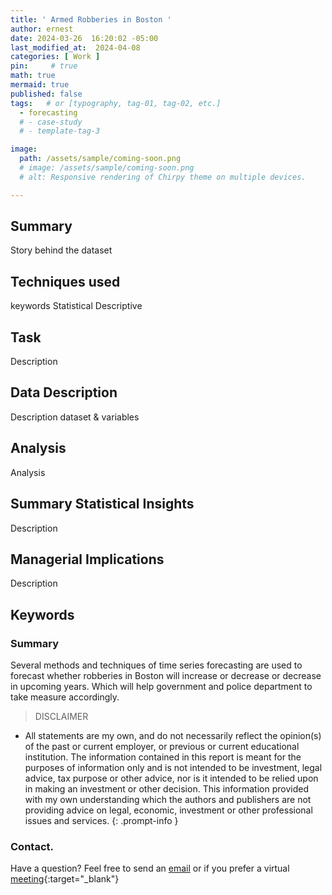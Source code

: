 ```yaml
---
title: ' Armed Robberies in Boston '
author: ernest
date: 2024-03-26  16:20:02 -05:00
last_modified_at:  2024-04-08
categories: [ Work ]
pin:     # true
math: true
mermaid: true
published: false
tags:   # or [typography, tag-01, tag-02, etc.]
  - forecasting 
  # - case-study
  # - template-tag-3

image: 
  path: /assets/sample/coming-soon.png
  # image: /assets/sample/coming-soon.png
  # alt: Responsive rendering of Chirpy theme on multiple devices.

---
```




## Summary

  Story behind the dataset

## Techniques used

  keywords Statistical Descriptive

## Task 

  Description

## Data Description

  Description dataset & variables

## Analysis
  
  Analysis

## Summary Statistical Insights

  Description

## Managerial Implications
  
  Description

## Keywords






### Summary

Several methods and techniques of time series forecasting are used to forecast whether robberies in Boston will increase or decrease or decrease in upcoming years. Which will help government and police department to take measure accordingly.






<!-- 

-->



> DISCLAIMER
- All statements are my own, and do not necessarily reflect the opinion(s) of the past or current employer, or previous or current educational institution. The information contained in this report is meant for the purposes of information only and is not intended to be investment, legal advice, tax purpose or other advice, nor is it intended to be relied upon in making an investment or other decision. This information provided with my own understanding which the authors and publishers are not providing advice on legal, economic, investment or other professional issues and services. 
{: .prompt-info }



 
















### Contact. 

Have a question? Feel free to send an [email](mailto:s.ernest@gmx.us) or if you prefer a virtual [meeting]( https://calendly.com/s-earnest/15min ){:target="_blank"}





